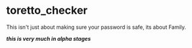 # toretto_checker

This isn't just about making sure your password is safe, its about Family.


***this is very much in alpha stages***
